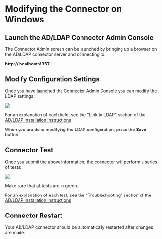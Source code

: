 # Modifying the Connector on Windows

## Launch the AD/LDAP Connector Admin Console 


The Connector Admin screen can be launched by bringing up a browser on the AD/LDAP connector server and connecting to: 

__http://localhost:8357__


## Modify Configuration Settings


Once you have launched the Connector Admin Console  you can modify the LDAP settings:

![](https://cdn.auth0.com/docs/img/adldap-connector-admin-settings.png)

For an explanation of each field, see the "Link to LDAP" section of the [AD/LDAP installation instructions](@@env.BASE_URL@@/connector/install)


When you are done modifying the LDAP configuration, press the **Save** button.


## Connector Test 


Once you submit the above information, the connector will perform a series of tests:

![](https://cdn.auth0.com/docs/img/adldap-connector-admin-settings-ok.png)

Make sure that all tests are in green.

For an explanation of each test, see the "Troubleshooting" section of the [AD/LDAP installation instructions](@@env.BASE_URL@@/connector/install)


## Connector Restart
 
Your AD/LDAP connector should be automatically restarted after changes are made.
